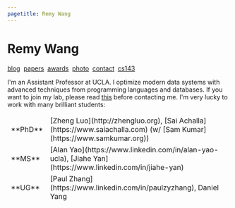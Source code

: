 ```yaml
---
pagetitle: Remy Wang
---
```


# Remy Wang

[blog](./blog/index.html)
&nbsp;[papers](http://remy.wang/papers/)
&nbsp;[awards](awards.html)
&nbsp;[photo](./imgs/remy.jpg)
&nbsp;[contact](contact.html)
&nbsp;[cs143](cs143.html)
<!-- &nbsp;[cs249qo](https://remy.wang/cs249qo/) -->

I'm an Assistant Professor at UCLA.
I optimize modern data systems with advanced techniques from programming languages and databases. 
If you want to join my lab, please read [this](projects.html) before contacting me.
I'm very lucky to work with many brilliant students:

<table>
  <tbody style="border: none;">
    <tr>
      <td>**PhD**</td>
      <td>
        [Zheng Luo](http://zhengluo.org),
        [Sai Achalla](https://www.saiachalla.com) (w/ [Sam Kumar](https://www.samkumar.org))
      </td>
    </tr>
    <tr>
      <td>**MS**</td>
      <td>
        [Alan Yao](https://www.linkedin.com/in/alan-yao-ucla),
        [Jiahe Yan](https://www.linkedin.com/in/jiahe-yan)
      </td>
    </tr>
    <tr>
      <td>**UG**</td>
      <td>
        [Paul Zhang](https://www.linkedin.com/in/paulzyzhang),
        Daniel Yang
      </td>
    </tr>
  </tbody>
</table>
